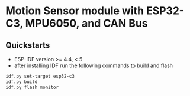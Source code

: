 # Motion Sensor module with ESP32-C3, MPU6050, and CAN Bus

## Quickstarts

* ESP-IDF version >= 4.4, < 5
* after installing IDF run the following commands to build and flash

```sh
idf.py set-target esp32-c3
idf.py build
idf.py flash monitor
```
